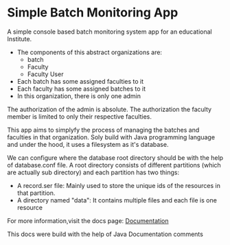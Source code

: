# Simple Batch Monitoring App
A simple console based batch monitoring system app for an educational Institute.

- The components of this abstract organizations are:
  - batch
  - Faculty
  - Faculty User
- Each batch has some assigned faculties to it
- Each faculty has some assigned batches to it
- In this organization, there is only one admin

The authorization of the admin is absolute.
The authorization the faculty member is limited to only their respective faculties.

This app aims to simplyfy the process of managing the batches and faculties in that organization. Soly build with Java programming language and under the hood, it uses a filesystem as it's database.

We can configure where the database root directory should be with the help of database.conf file. A root directory consists of different partitions (which are actually sub directory) and each partition has two things:
- A record.ser file: Mainly used to store the unique ids of the resources in that partition.
- A directory named "data": It contains multiple files and each file is one resource

For more information,visit the docs page: <a href="https://delicate-douhua-3a5b78.netlify.app/">Documentation</a>

This docs were build with the help of Java Documentation comments
